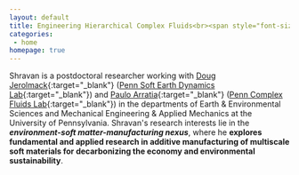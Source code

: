 ```yaml
---
layout: default
title: Engineering Hierarchical Complex Fluids<br><span style="font-size:55%;"><b>Design, mechanics, and manufacturing of earth-inspired multiscale soft matter</b><p>
categories:
 - home
homepage: true
---
```

Shravan is a postdoctoral researcher working with [Doug Jerolmack](https://earth.sas.upenn.edu/people/douglas-j-jerolmack){:target="_blank"} ([Penn Soft Earth Dynamics Lab](https://pennsed.seas.upenn.edu/){:target="_blank"}) and [Paulo Arratia](https://directory.seas.upenn.edu/paulo-e-arratia/){:target="_blank"} ([Penn Complex Fluids Lab](https://arratia.seas.upenn.edu/){:target="_blank"}) in the departments of Earth & Environmental Sciences and Mechanical Engineering & Applied Mechanics at the University of Pennsylvania. Shravan's research interests lie in the <i><b>environment-soft matter-manufacturing nexus</b></i>, where he <b>explores fundamental and applied research in additive manufacturing of multiscale soft materials for decarbonizing the economy and environmental sustainability</b>.   
